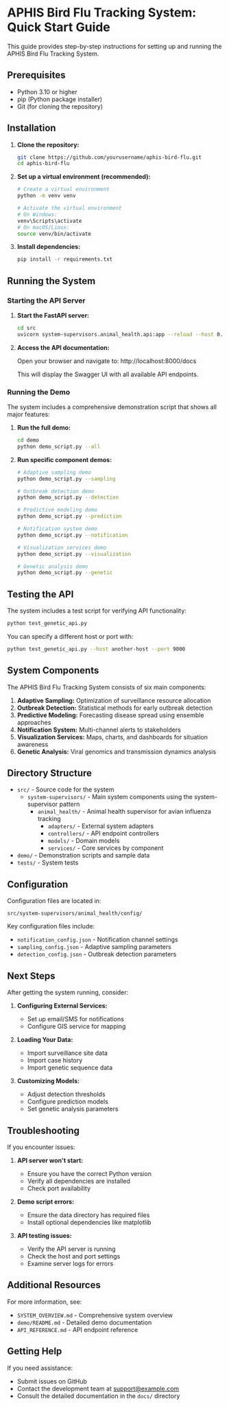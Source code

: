 # APHIS Bird Flu Tracking System: Quick Start Guide

This guide provides step-by-step instructions for setting up and running the APHIS Bird Flu Tracking System.

## Prerequisites

- Python 3.10 or higher
- pip (Python package installer)
- Git (for cloning the repository)

## Installation

1. **Clone the repository:**

   ```bash
   git clone https://github.com/yourusername/aphis-bird-flu.git
   cd aphis-bird-flu
   ```

2. **Set up a virtual environment (recommended):**

   ```bash
   # Create a virtual environment
   python -m venv venv
   
   # Activate the virtual environment
   # On Windows:
   venv\Scripts\activate
   # On macOS/Linux:
   source venv/bin/activate
   ```

3. **Install dependencies:**

   ```bash
   pip install -r requirements.txt
   ```

## Running the System

### Starting the API Server

1. **Start the FastAPI server:**

   ```bash
   cd src
   uvicorn system-supervisors.animal_health.api:app --reload --host 0.0.0.0 --port 8000
   ```

2. **Access the API documentation:**

   Open your browser and navigate to:
   http://localhost:8000/docs

   This will display the Swagger UI with all available API endpoints.

### Running the Demo

The system includes a comprehensive demonstration script that shows all major features:

1. **Run the full demo:**

   ```bash
   cd demo
   python demo_script.py --all
   ```

2. **Run specific component demos:**

   ```bash
   # Adaptive sampling demo
   python demo_script.py --sampling
   
   # Outbreak detection demo
   python demo_script.py --detection
   
   # Predictive modeling demo
   python demo_script.py --prediction
   
   # Notification system demo
   python demo_script.py --notification
   
   # Visualization services demo
   python demo_script.py --visualization
   
   # Genetic analysis demo
   python demo_script.py --genetic
   ```

## Testing the API

The system includes a test script for verifying API functionality:

```bash
python test_genetic_api.py
```

You can specify a different host or port with:

```bash
python test_genetic_api.py --host another-host --port 9000
```

## System Components

The APHIS Bird Flu Tracking System consists of six main components:

1. **Adaptive Sampling:** Optimization of surveillance resource allocation
2. **Outbreak Detection:** Statistical methods for early outbreak detection
3. **Predictive Modeling:** Forecasting disease spread using ensemble approaches
4. **Notification System:** Multi-channel alerts to stakeholders
5. **Visualization Services:** Maps, charts, and dashboards for situation awareness
6. **Genetic Analysis:** Viral genomics and transmission dynamics analysis

## Directory Structure

- `src/` - Source code for the system
  - `system-supervisors/` - Main system components using the system-supervisor pattern
    - `animal_health/` - Animal health supervisor for avian influenza tracking
      - `adapters/` - External system adapters
      - `controllers/` - API endpoint controllers
      - `models/` - Domain models
      - `services/` - Core services by component
- `demo/` - Demonstration scripts and sample data
- `tests/` - System tests

## Configuration

Configuration files are located in:

```
src/system-supervisors/animal_health/config/
```

Key configuration files include:

- `notification_config.json` - Notification channel settings
- `sampling_config.json` - Adaptive sampling parameters
- `detection_config.json` - Outbreak detection parameters

## Next Steps

After getting the system running, consider:

1. **Configuring External Services:**
   - Set up email/SMS for notifications
   - Configure GIS service for mapping

2. **Loading Your Data:**
   - Import surveillance site data
   - Import case history
   - Import genetic sequence data

3. **Customizing Models:**
   - Adjust detection thresholds
   - Configure prediction models
   - Set genetic analysis parameters

## Troubleshooting

If you encounter issues:

1. **API server won't start:**
   - Ensure you have the correct Python version
   - Verify all dependencies are installed
   - Check port availability

2. **Demo script errors:**
   - Ensure the data directory has required files
   - Install optional dependencies like matplotlib

3. **API testing issues:**
   - Verify the API server is running
   - Check the host and port settings
   - Examine server logs for errors

## Additional Resources

For more information, see:

- `SYSTEM_OVERVIEW.md` - Comprehensive system overview
- `demo/README.md` - Detailed demo documentation
- `API_REFERENCE.md` - API endpoint reference

## Getting Help

If you need assistance:

- Submit issues on GitHub
- Contact the development team at support@example.com
- Consult the detailed documentation in the `docs/` directory